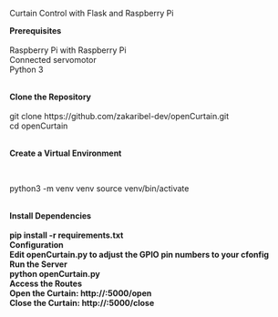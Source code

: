 Curtain Control with Flask and Raspberry Pi

<b>Prerequisites</b> <br> <br>
Raspberry Pi with Raspberry Pi <br>
Connected servomotor <br>
Python 3

<br>
<b>Clone the Repository</b> <br>
<br>
git clone https://github.com/zakaribel-dev/openCurtain.git <br>
cd openCurtain <br> <br>

<b>Create a Virtual Environment</b>

<br>

python3 -m venv venv
source venv/bin/activate

<br>
<b>Install Dependencies <b/> <br> <br>
pip install -r requirements.txt

<br>
<b>Configuration <b/> <br>
Edit openCurtain.py to adjust the GPIO pin numbers to your cfonfig

<br>
<b>Run the Server <b/> <br>
python openCurtain.py

<br>
<b>Access the Routes <b/> <br>
Open the Curtain: http://<RaspberryPiAddress>:5000/open<br>
Close the Curtain: http://<RaspberryPiAddress>:5000/close
